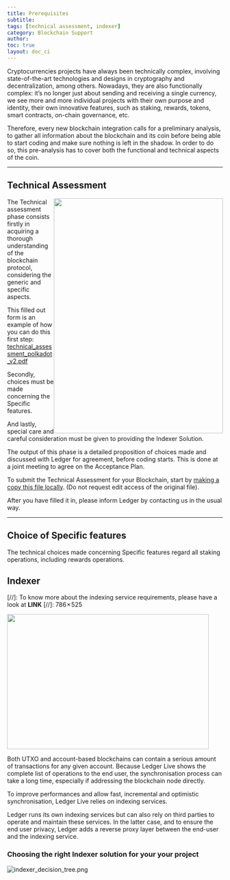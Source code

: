 ```yaml
---
title: Prerequisites
subtitle:
tags: [technical assessment, indexer]
category: Blockchain Support
author:
toc: true
layout: doc_ci
---
```


Cryptocurrencies projects have always been technically complex, involving state-of-the-art technologies and designs in cryptography and decentralization, among others.
Nowadays, they are also functionally complex: it’s no longer just about sending and receiving a single currency, we see more and more individual projects with their own purpose and identity, their own innovative features, such as staking, rewards, tokens, smart contracts, on-chain governance, etc.

Therefore, every new blockchain integration calls for a preliminary analysis, to gather all information about the blockchain and its coin before being able to start coding and make sure nothing is left in the shadow. In order to do so, this pre-analysis has to cover both the functional and technical aspects of the coin.

***
## Technical Assessment

<!-- ------------- Image ------------- -->
<img width="395" height="548" src="../images/technical-assessment.png" style="float:right">
<!-- --------------------------------- -->

The Technical assessment phase consists firstly in acquiring a thorough understanding of the blockchain protocol, considering the generic and specific aspects.

This filled out form is an example of how you can do this first step: [technical_assessment_polkadot_v2.pdf](../../../files/technical_assessment_polkadot_v2.pdf)

Secondly, choices must be made concerning the Specific features.

And lastly, special care and careful consideration must be given to providing the Indexer Solution.

The output of this phase is a detailed proposition of choices made and discussed with Ledger for agreement, before coding starts. This is done at a joint meeting to agree on the Acceptance Plan.

To submit the Technical Assessment for your Blockchain, start by [making a copy this file locally]( https://docs.google.com/document/d/1pIk-TtmVtgBeyrUY8EyVjknkk-zoVUAXdxyDHluJSiM). (Do not request edit access of the original file). 

After you have filled it in, please inform Ledger by contacting us in the usual way. 

***
## Choice of Specific features

The technical choices made concerning Specific features regard all staking operations, including rewards operations.


## Indexer

[//]: To know more about the indexing service requirements, please have a look at  **LINK**
[//]: 786 × 525

<!-- ------------- Image ------------- -->
<img align="centre" width="471" height="315" src="../images/blockchain_infra.png" >
<!-- --------------------------------- -->

Both UTXO and account-based blockchains can contain a serious amount of transactions for any given account. Because Ledger Live shows the complete list of operations to the end user, the synchronisation process can take a long time, especially if addressing the blockchain node directly.

To improve performances and allow fast, incremental and optimistic synchronisation, Ledger Live relies on indexing services.

Ledger runs its own indexing services but can also rely on third parties to operate and maintain these services. In the latter case, and to ensure the end user privacy, Ledger adds a reverse proxy layer between the end-user and the indexing service.

### Choosing the right Indexer solution for your your project

<!-- ------------- Image ------------- -->
![indexer_decision_tree.png](../images/indexer-decision-tree.png)
<!-- --------------------------------- -->
